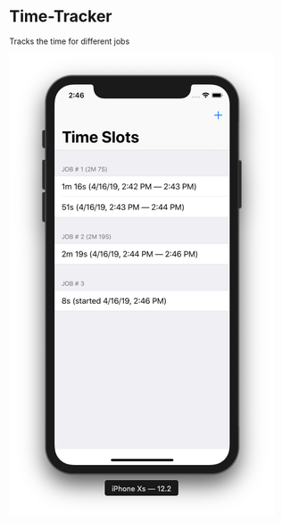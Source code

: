 # Time-Tracker
Tracks the time for different jobs

![Screenshot](https://github.com/dbystruev/Time-Tracker/blob/master/Time%20Tracker/Resources/Assets.xcassets/Screenshot.imageset/Screenshot.png?raw=true)
